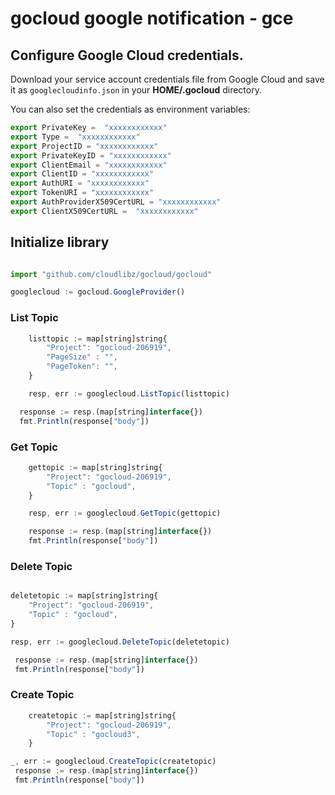 # gocloud  google notification - gce

## Configure Google Cloud credentials.

Download your service account credentials file from Google Cloud and save it as `googlecloudinfo.json` in your <b>HOME/.gocloud</b> directory.

You can also set the credentials as environment variables:
```js
export PrivateKey =  "xxxxxxxxxxxx"
export Type =  "xxxxxxxxxxxx"
export ProjectID = "xxxxxxxxxxxx"
export PrivateKeyID = "xxxxxxxxxxxx"
export ClientEmail = "xxxxxxxxxxxx"
export ClientID = "xxxxxxxxxxxx"
export AuthURI = "xxxxxxxxxxxx"
export TokenURI = "xxxxxxxxxxxx"
export AuthProviderX509CertURL = "xxxxxxxxxxxx"
export ClientX509CertURL =  "xxxxxxxxxxxx"
```

## Initialize library

```js

import "github.com/cloudlibz/gocloud/gocloud"

googlecloud := gocloud.GoogleProvider()

```

### List Topic

```js
	listtopic := map[string]string{
		"Project": "gocloud-206919",
		"PageSize" : "",
		"PageToken": "",
	}

	resp, err := googlecloud.ListTopic(listtopic)

  response := resp.(map[string]interface{})
  fmt.Println(response["body"])
```

### Get Topic

```js
	gettopic := map[string]string{
		"Project": "gocloud-206919",
		"Topic" : "gocloud",
	}

	resp, err := googlecloud.GetTopic(gettopic)

 	response := resp.(map[string]interface{})
 	fmt.Println(response["body"])
```

### Delete Topic

```js

deletetopic := map[string]string{
	"Project": "gocloud-206919",
	"Topic" : "gocloud",
}

resp, err := googlecloud.DeleteTopic(deletetopic)

 response := resp.(map[string]interface{})
 fmt.Println(response["body"])
```

### Create Topic

```js
	createtopic := map[string]string{
		"Project": "gocloud-206919",
		"Topic" : "gocloud3",
	}

_, err := googlecloud.CreateTopic(createtopic)
 response := resp.(map[string]interface{})
 fmt.Println(response["body"])
```
